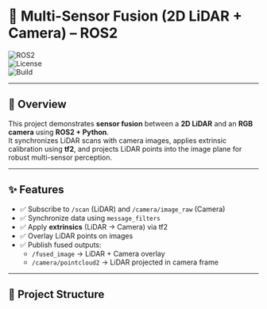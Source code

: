 # 🚗 Multi-Sensor Fusion (2D LiDAR + Camera) – ROS2  

![ROS2](https://img.shields.io/badge/ROS2-Humble-blue.svg)  
![License](https://img.shields.io/badge/License-MIT-green.svg)  
![Build](https://img.shields.io/badge/build-passing-brightgreen.svg)  

---

## 📌 Overview  
This project demonstrates **sensor fusion** between a **2D LiDAR** and an **RGB camera** using **ROS2 + Python**.  
It synchronizes LiDAR scans with camera images, applies extrinsic calibration using **tf2**, and projects LiDAR points into the image plane for robust multi-sensor perception.  

---

## ✨ Features  
- ✅ Subscribe to `/scan` (LiDAR) and `/camera/image_raw` (Camera)  
- ✅ Synchronize data using `message_filters`  
- ✅ Apply **extrinsics** (LiDAR → Camera) via tf2  
- ✅ Overlay LiDAR points on images  
- ✅ Publish fused outputs:  
  - `/fused_image` → LiDAR + Camera overlay  
  - `/camera/pointcloud2` → LiDAR projected in camera frame  

---

## 📂 Project Structure  
